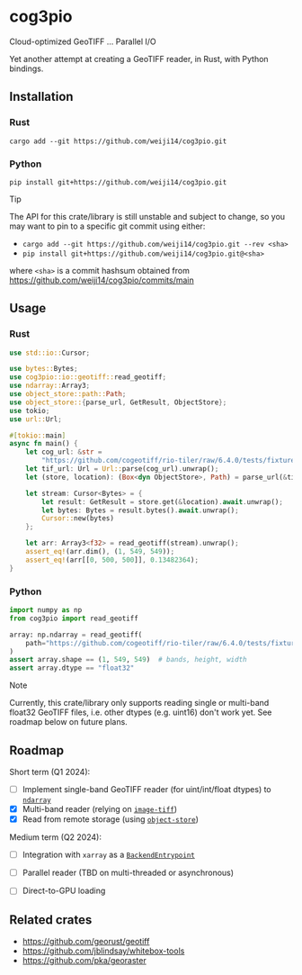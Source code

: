 # cog3pio

Cloud-optimized GeoTIFF ... Parallel I/O

Yet another attempt at creating a GeoTIFF reader, in Rust, with Python bindings.


## Installation

### Rust

    cargo add --git https://github.com/weiji14/cog3pio.git

### Python

    pip install git+https://github.com/weiji14/cog3pio.git

> [!TIP]
> The API for this crate/library is still unstable and subject to change, so you may
> want to pin to a specific git commit using either:
> - `cargo add --git https://github.com/weiji14/cog3pio.git --rev <sha>`
> - `pip install git+https://github.com/weiji14/cog3pio.git@<sha>`
>
> where `<sha>` is a commit hashsum obtained from
> https://github.com/weiji14/cog3pio/commits/main


## Usage

### Rust

```rust
use std::io::Cursor;

use bytes::Bytes;
use cog3pio::io::geotiff::read_geotiff;
use ndarray::Array3;
use object_store::path::Path;
use object_store::{parse_url, GetResult, ObjectStore};
use tokio;
use url::Url;

#[tokio::main]
async fn main() {
    let cog_url: &str =
        "https://github.com/cogeotiff/rio-tiler/raw/6.4.0/tests/fixtures/cog_nodata_nan.tif";
    let tif_url: Url = Url::parse(cog_url).unwrap();
    let (store, location): (Box<dyn ObjectStore>, Path) = parse_url(&tif_url).unwrap();

    let stream: Cursor<Bytes> = {
        let result: GetResult = store.get(&location).await.unwrap();
        let bytes: Bytes = result.bytes().await.unwrap();
        Cursor::new(bytes)
    };

    let arr: Array3<f32> = read_geotiff(stream).unwrap();
    assert_eq!(arr.dim(), (1, 549, 549));
    assert_eq!(arr[[0, 500, 500]], 0.13482364);
}
```

### Python

```python
import numpy as np
from cog3pio import read_geotiff

array: np.ndarray = read_geotiff(
    path="https://github.com/cogeotiff/rio-tiler/raw/6.4.0/tests/fixtures/cog_nodata_nan.tif"
)
assert array.shape == (1, 549, 549)  # bands, height, width
assert array.dtype == "float32"
```

> [!NOTE]
> Currently, this crate/library only supports reading single or multi-band float32
> GeoTIFF files, i.e. other dtypes (e.g. uint16) don't work yet. See roadmap below on
> future plans.


## Roadmap

Short term (Q1 2024):
- [ ] Implement single-band GeoTIFF reader (for uint/int/float dtypes) to
      [`ndarray`](https://github.com/rust-ndarray/ndarray)
- [x] Multi-band reader (relying on
      [`image-tiff`](https://github.com/image-rs/image-tiff))
- [x] Read from remote storage (using
      [`object-store`](https://github.com/apache/arrow-rs/tree/object_store_0.9.0/object_store))

Medium term (Q2 2024):
- [ ] Integration with `xarray` as a
      [`BackendEntrypoint`](https://docs.xarray.dev/en/v2024.02.0/internals/how-to-add-new-backend.html)
- [ ] Parallel reader (TBD on multi-threaded or asynchronous)
- [ ] Direct-to-GPU loading


## Related crates

- https://github.com/georust/geotiff
- https://github.com/jblindsay/whitebox-tools
- https://github.com/pka/georaster
